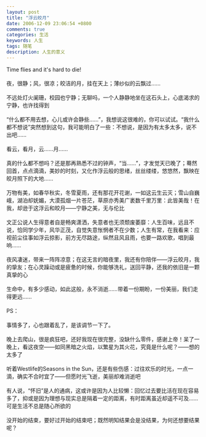 ```yaml
---
layout: post
title: "浮云皎月"
date: 2006-12-09 23:06:54 +0800
comments: true
categories: 生活
keywords: 人生
tags: 随笔
description: 人生的意义
---
```

Time flies and it's hard to die! <br />            <br />            夜，很静；风，很凉；皎洁的月，挂在天上；薄纱似的云飘过&hellip;&hellip; <br />            <br />            不远处灯火阑珊，校园也宁静；无聊吗，一个人静静地坐在这石头上，心底渴求的宁静，也许找得到 <br /><!--more-->            <br />            &ldquo;什么都不用去想，心儿或许会静些&hellip;&hellip;&rdquo;，我想说这很难的，你可以试试。&ldquo;我什么都不想说&rdquo;突然想到这句，我可能明白了一些：不想说，是因为有太多太多，说不出吧&hellip;&hellip; <br />            <br />            看云，看月，云&hellip;&hellip;月&hellip;&hellip; <br />            <br />            真的什么都不想吗？还是那再熟悉不过的钟声，&ldquo;当&hellip;&hellip;&rdquo;，才发觉天已晚了；蓦然回首，点点滴滴，美妙的时刻，又化作浮云般的思绪，丝丝缕缕，悠悠然，飘映在皎月照下的大地&hellip;&hellip; <br />            <br />            万物有美，如春华秋实，冬雪夏雨，还有那花开花谢，一如这云生云灭；雪山自巍峨，湖泊却妩媚，大漠孤烟一片苍茫，草原亦秀美广袤数千里万里：此皆美哉！在我，却逊于这浮云和皎月&mdash;&mdash;宁静之美，无与伦比 <br />            <br />            文正公说人生得意者自是畅爽潇洒，失意者也无须颓废萎靡：人生百味，远且不说，恰同学少年，风华正茂，自觉失意怅惘者不在少数；人生有常，在我看来：应视前尘往事如浮云掠影，前方无尽路途，纵然且风且雨，也要一路欢歌，唱到最响&hellip;&hellip; <br />            <br />            夜风凄迷，带来一阵阵凉意；在这无言的暗夜里，我还有你陪伴&mdash;&mdash;浮云皎月，我的挚友；在心灵躁动或是疲惫的时候，你能够洗礼，送回平静，还我的依旧是一颗真挚的心 <br />            <br />            生命中，有多少感动，如此这般，永不消逝&hellip;&hellip;带着一份期盼，一份美丽，我们走得更远&hellip;&hellip; <br />            <br />            PS： <br />            <br />            事情多了，心也跟着乱了，是该调节一下了。 <br />            <br />            晚上去爬山，很是疯狂吧，还好我现在很完整，没缺什么零件，感谢上帝！呆了一晚上，看这夜空&mdash;&mdash;如同黑暗之火焰，以繁星为其火花，究竟是什么呢？&mdash;&mdash;想的太多了 <br />            <br />            听着Westlife的Seasons in the Sun，还是有些伤感：过往欢乐的时光，一点一滴，确实不合时宜了&mdash;&mdash;但愿时光飞逝，美丽却难消逝吧 <br />            <br />            有人说，&ldquo;怀旧&rdquo;是人的通病，这或许是因为人比较懒：回忆过去要比活在现在容易多了，抑或是因为理想与现实总是隔着一定的距离，有时距离虽近却遥不可及&hellip;&hellip;可是生活不总是随心所欲的 <br />            <br />            没开始的结束，要好过开始的结束吧；既然明知结果会是没结果，为何还想要结果呢？ <br />            <br />
